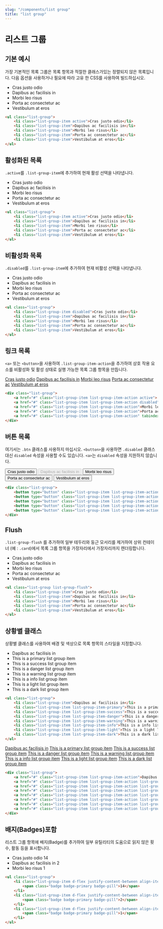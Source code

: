 ```yaml
---
slug: "/components/list group"
title: "list group"
---
```


# 리스트 그룹

## 기본 예시
가장 기본적인 목록 그룹은 목록 항목과 적절한 클래스가있는 정렬되지 않은 목록입니다. 다음 옵션을 사용하거나 필요에 따라 고유 한 CSS를 사용하여 빌드하십시오.
<div class="card">
<div class="card-body">
<ul class="list-group">
	<li class="list-group-item">Cras justo odio</li>
	<li class="list-group-item">Dapibus ac facilisis in</li>
	<li class="list-group-item">Morbi leo risus</li>
	<li class="list-group-item">Porta ac consectetur ac</li>
	<li class="list-group-item">Vestibulum at eros</li>
</ul>
</div>

```html
<ul class="list-group">
	<li class="list-group-item active">Cras justo odio</li>
	<li class="list-group-item">Dapibus ac facilisis in</li>
	<li class="list-group-item">Morbi leo risus</li>
	<li class="list-group-item">Porta ac consectetur ac</li>
	<li class="list-group-item">Vestibulum at eros</li>
</ul>
```
</div>

## 활성화된 목록
```.active```를 ```.list-group-item```에 추가하여 현재 활성 선택을 나타냅니다.
<div class="card">
<div class="card-body">
<ul class="list-group">
	<li class="list-group-item active">Cras justo odio</li>
	<li class="list-group-item">Dapibus ac facilisis in</li>
	<li class="list-group-item">Morbi leo risus</li>
	<li class="list-group-item">Porta ac consectetur ac</li>
	<li class="list-group-item">Vestibulum at eros</li>
</ul>
</div>

```html
<ul class="list-group">
	<li class="list-group-item active">Cras justo odio</li>
	<li class="list-group-item">Dapibus ac facilisis in</li>
	<li class="list-group-item">Morbi leo risus</li>
	<li class="list-group-item">Porta ac consectetur ac</li>
	<li class="list-group-item">Vestibulum at eros</li>
</ul>
```
</div>

## 비활성화 목록
```.disabled```를 ```.list-group-item```에 추가하여 현재 비활성 선택을 나타냅니다.
<div class="card">
<div class="card-body">
<ul class="list-group">
	<li class="list-group-item disabled">Cras justo odio</li>
	<li class="list-group-item">Dapibus ac facilisis in</li>
	<li class="list-group-item">Morbi leo risus</li>
	<li class="list-group-item">Porta ac consectetur ac</li>
	<li class="list-group-item">Vestibulum at eros</li>
</ul>
</div>

```html
<ul class="list-group">
	<li class="list-group-item disabled">Cras justo odio</li>
	<li class="list-group-item">Dapibus ac facilisis in</li>
	<li class="list-group-item">Morbi leo risus</li>
	<li class="list-group-item">Porta ac consectetur ac</li>
	<li class="list-group-item">Vestibulum at eros</li>
</ul>
```
</div>

## 링크 목록
```<a>``` 또는 ```<button>```을 사용하여 ```.list-group-item-action```을 추가하여 상호 작용 요소를 비활성화 및 활성 상태로 실행 가능한 목록 그룹 항목을 만듭니다.
<div class="card">
<div class="card-body">
<div class="list-group">
	<a href="#" onclick="return false;" class="list-group-item list-group-item-action active">Cras justo odio</a>
	<a href="#" onclick="return false;" class="list-group-item list-group-item-action disabled">Dapibus ac facilisis in</a>
	<a href="#" onclick="return false;" class="list-group-item list-group-item-action">Morbi leo risus</a>
	<a href="#" onclick="return false;" class="list-group-item list-group-item-action">Porta ac consectetur ac</a>
	<a href="#" onclick="return false;" class="list-group-item list-group-item-action" tabindex="-1" aria-disabled="true">Vestibulum at
	eros</a>
</div>
</div>

```html
<div class="list-group">
	<a href="#" class="list-group-item list-group-item-action active"> Cras justo odio</a>
	<a href="#" class="list-group-item list-group-item-action disabled">Dapibus ac facilisis in</a>
	<a href="#" class="list-group-item list-group-item-action">Morbi leo risus</a>
	<a href="#" class="list-group-item list-group-item-action">Porta ac consectetur ac</a>
	<a href="#" class="list-group-item list-group-item-action" tabindex="-1" aria-disabled="true">Vestibulum at eros</a>
</div>
```
</div>

## 버튼 목록
여기서는 ```.btn``` 클래스를 사용하지 마십시오.
```<button>```을 사용하면 ```.disabled``` 클래스 대신 ```disabled``` 속성을 사용할 수도 있습니다. ```<a>```는 ```disabled``` 속성을 지원하지 않습니다.
<div class="card">
<div class="card-body">
<div class="list-group">
	<button type="button" class="list-group-item list-group-item-action active">Cras justo odio</button>
	<button type="button" class="list-group-item list-group-item-action" disabled>Dapibus ac facilisis in</button>
	<button type="button" class="list-group-item list-group-item-action">Morbi leo risus</button>
	<button type="button" class="list-group-item list-group-item-action">Porta ac consectetur ac</button>
	<button type="button" class="list-group-item list-group-item-action">Vestibulum at eros</button>
</div>
</div>

```html
<div class="list-group">
	<button type="button" class="list-group-item list-group-item-action active">Cras justo odio</button>
	<button type="button" class="list-group-item list-group-item-action" disabled>Dapibus ac facilisis in</button>
	<button type="button" class="list-group-item list-group-item-action">Morbi leo risus</button>
	<button type="button" class="list-group-item list-group-item-action">Porta ac consectetur ac</button>
	<button type="button" class="list-group-item list-group-item-action">Vestibulum at eros</button>
</div>
```
</div>

## Flush
```.list-group-flush``` 를 추가하여 일부 테두리와 둥근 모서리를 제거하여 상위 컨테이너 (예 : ```.card```)에서 목록 그룹 항목을 가장자리에서 가장자리까지 렌더링합니다.
<div class="card">
<div class="card-body">
<ul class="list-group list-group-flush">
	<li class="list-group-item">Cras justo odio</li>
	<li class="list-group-item">Dapibus ac facilisis in</li>
	<li class="list-group-item">Morbi leo risus</li>
	<li class="list-group-item">Porta ac consectetur ac</li>
	<li class="list-group-item">Vestibulum at eros</li>
</ul>
</div>

```html
<ul class="list-group list-group-flush">
	<li class="list-group-item">Cras justo odio</li>
	<li class="list-group-item">Dapibus ac facilisis in</li>
	<li class="list-group-item">Morbi leo risus</li>
	<li class="list-group-item">Porta ac consectetur ac</li>
	<li class="list-group-item">Vestibulum at eros</li>
</ul>
```
</div>

## 상황별 클래스
상황별 클래스를 사용하여 배경 및 색상으로 목록 항목의 스타일을 지정합니다.
<div class="card">
<div class="card-body">
<ul class="list-group">
	<li class="list-group-item">Dapibus ac facilisis in</li>
	<li class="list-group-item list-group-item-primary">This is a primary list group item</li>
	<li class="list-group-item list-group-item-success">This is a success list group item</li>
	<li class="list-group-item list-group-item-danger">This is a danger list group item</li>
	<li class="list-group-item list-group-item-warning">This is a warning list group item</li>
	<li class="list-group-item list-group-item-info">This is a info list group item</li>
	<li class="list-group-item list-group-item-light">This is a light list group item</li>
	<li class="list-group-item list-group-item-dark">This is a dark list group item</li>
</ul>
</div>

```html
<ul class="list-group">
	<li class="list-group-item">Dapibus ac facilisis in</li>
	<li class="list-group-item list-group-item-primary">This is a primary list group item</li>
	<li class="list-group-item list-group-item-success">This is a success list group item</li>
	<li class="list-group-item list-group-item-danger">This is a danger list group item</li>
	<li class="list-group-item list-group-item-warning">This is a warning list group item</li>
	<li class="list-group-item list-group-item-info">This is a info list group item</li>
	<li class="list-group-item list-group-item-light">This is a light list group item</li>
	<li class="list-group-item list-group-item-dark">This is a dark list group item</li>
</ul>
```

<div class="card-body">
<div class="list-group">
	<a href="#" onclick="return false;" class="list-group-item list-group-item-action">Dapibus ac facilisis in</a>
	<a href="#" onclick="return false;" class="list-group-item list-group-item-action list-group-item-primary">This is a primary list group item</a>
	<a href="#" onclick="return false;" class="list-group-item list-group-item-action list-group-item-success">This is a success list group item</a>
	<a href="#" onclick="return false;" class="list-group-item list-group-item-action list-group-item-danger">This is a danger list group item</a>
	<a href="#" onclick="return false;" class="list-group-item list-group-item-action list-group-item-warning">This is a warning list group item</a>
	<a href="#" onclick="return false;" class="list-group-item list-group-item-action list-group-item-info">This is a info list group item</a>
	<a href="#" onclick="return false;" class="list-group-item list-group-item-action list-group-item-light">This is a light list group item</a>
	<a href="#" onclick="return false;" class="list-group-item list-group-item-action list-group-item-dark">This is a dark list group item</a>
</div>
</div>

```html
<div class="list-group">
	<a href="#" class="list-group-item list-group-item-action">Dapibus ac facilisis in</a>
	<a href="#" class="list-group-item list-group-item-action list-group-item-primary">This is a primary list group item</a>
	<a href="#" class="list-group-item list-group-item-action list-group-item-success">This is a success list group item</a>
	<a href="#" class="list-group-item list-group-item-action list-group-item-danger">This is a danger list group item</a>
	<a href="#" class="list-group-item list-group-item-action list-group-item-warning">This is a warning list group item</a>
	<a href="#" class="list-group-item list-group-item-action list-group-item-info">This is a info list group item</a>
	<a href="#" class="list-group-item list-group-item-action list-group-item-light">This is a light list group item</a>
	<a href="#" class="list-group-item list-group-item-action list-group-item-dark">This is a dark list group item</a>
</div>
```
</div>

## 배지(Badges)포함
리스트 그룹 항목에 배지(Badge)를 추가하여 일부 유틸리티의 도움으로 읽지 않은 횟수, 활동 등을 표시합니다.
<div class="card">
<div class="card-body">
<ul class="list-group">
	<li class="list-group-item d-flex justify-content-between align-items-center">Cras justo odio
	<span class="badge badge-primary badge-pill">14</span>
	</li>
	<li class="list-group-item d-flex justify-content-between align-items-center">Dapibus ac facilisis in
	<span class="badge badge-primary badge-pill">2</span>
	</li>
	<li class="list-group-item d-flex justify-content-between align-items-center">Morbi leo risus
	<span class="badge badge-primary badge-pill">1</span>
	</li>
</ul>
</div>

```html
<ul class="list-group">
	<li class="list-group-item d-flex justify-content-between align-items-center">Cras justo odio
		<span class="badge badge-primary badge-pill">14</span>
	</li>
	<li class="list-group-item d-flex justify-content-between align-items-center">Dapibus ac facilisis in
		<span class="badge badge-primary badge-pill">2</span>
	</li>
	<li class="list-group-item d-flex justify-content-between align-items-center">Morbi leo risus
		<span class="badge badge-primary badge-pill">1</span>
	</li>
</ul>
```
</div>